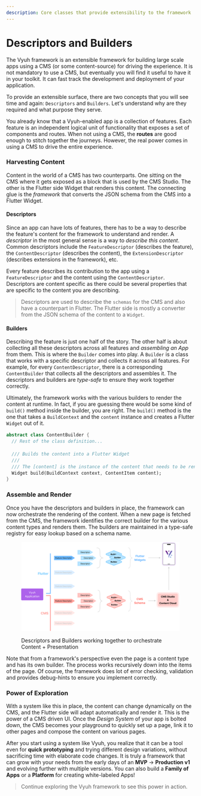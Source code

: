 ```yaml
---
description: Core classes that provide extensibility to the framework
---
```


# Descriptors and Builders

The Vyuh framework is an extensible framework for building large scale apps using a CMS (or some content-source) for driving the experience. It is not mandatory to use a CMS, but eventually you will find it useful to have it in your toolkit. It can fast track the development and deployment of your application.

To provide an extensible surface, there are two concepts that you will see time and again: `Descriptors` and `Builders`. Let's understand why are they required and what purpose they serve.

You already know that a Vyuh-enabled app is a collection of features. Each feature is an independent logical unit of functionality that exposes a set of components and routes. When not using a CMS, the **routes** are good enough to stitch together the journeys. However, the real power comes in using a CMS to drive the entire experience.

### Harvesting Content

Content in the world of a CMS has two counterparts. One sitting on the CMS where it gets exposed as a block that is used by the CMS Studio. The other is the Flutter side Widget that renders this content. The connecting glue is the _framework_ that converts the JSON schema from the CMS into a Flutter Widget.

#### Descriptors

Since an app can have lots of features, there has to be a way to describe the feature's content for the framework to understand and render. A _descriptor_ in the most general sense is a way to _describe this content_. Common descriptors include the `FeatureDescriptor` (describes the feature), the `ContentDescriptor` (describes the content), the `ExtensionDescriptor` (describes extensions in the framework), etc.

Every feature describes its contribution to the app using a `FeatureDescriptor` and the content using the `ContentDescriptor`. Descriptors are content specific as there could be several properties that are specific to the content you are describing.

> Descriptors are used to describe the `schemas` for the CMS and also have a counterpart in Flutter. The Flutter side is mostly a converter from the JSON schema of the content to a `Widget`.

#### Builders

Describing the feature is just one half of the story. The other half is about collecting all these descriptors across all features and _assembling an App_ from them. This is where the `Builder` comes into play. A `Builder` is a class that works with a specific descriptor and collects it across all features. For example, for every `ContentDescriptor`, there is a corresponding `ContentBuilder` that collects all the descriptors and assembles it. The descriptors and builders are _type-safe_ to ensure they work together correctly.

Ultimately, the framework works with the various builders to render the content at runtime. In fact, if you are guessing there would be some kind of `build()` method inside the builder, you are right. The `build()` method is the one that takes a `BuildContext` and the `content` instance and creates a Flutter `Widget` out of it.

```dart
abstract class ContentBuilder {
  // Rest of the class definition...

  /// Builds the content into a Flutter Widget
  ///
  /// The [content] is the instance of the content that needs to be rendered.
  Widget build(BuildContext context, ContentItem content);
}
```

### Assemble and Render

Once you have the descriptors and builders in place, the framework can now orchestrate the rendering of the content. When a new page is fetched from the CMS, the framework identifies the correct builder for the various content types and renders them. The builders are maintained in a type-safe registry for easy lookup based on a schema name.

<figure><img src="../.gitbook/assets/image (28).png" alt=""><figcaption><p>Descriptors and Builders working together to orchestrate Content + Presentation</p></figcaption></figure>

Note that from a framework's perspective even the page is a content type and has its own builder. The process works recursively down into the items of the page. Of course, the framework does lot of error checking, validation and provides debug-hints to ensure you implement correctly.

### Power of Exploration

With a system like this in place, the content can change dynamically on the CMS, and the Flutter side will adapt automatically and render it. This is the power of a CMS driven UI. Once the _Design System_ of your app is bolted down, the CMS becomes your playground to quickly set up a page, link it to other pages and compose the content on various pages.

After you start using a system like Vyuh, you realize that it can be a tool even for **quick prototyping** and trying different design variations, without sacrificing time with elaborate code changes. It is truly a framework that can grow with your needs from the early days of an **MVP** -> **Production v1** and evolving further with multiple versions. You can also build a **Family of Apps** or a **Platform** for creating white-labeled Apps!&#x20;

> Continue exploring the Vyuh framework to see this power in action.
